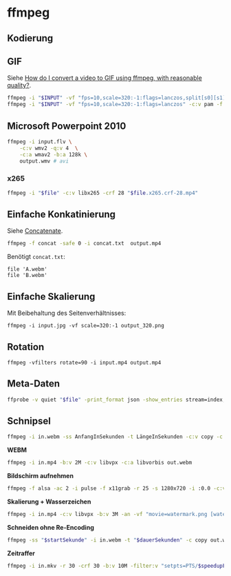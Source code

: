 # ffmpeg

## Kodierung

## GIF

Siehe [How do I convert a video to GIF using ffmpeg, with reasonable quality?](https://superuser.com/q/556029/99746).

```bash
ffmpeg -i "$INPUT" -vf "fps=10,scale=320:-1:flags=lanczos,split[s0][s1];[s0]palettegen[p];[s1][p]paletteuse" -loop 0 "$INPUT.ffmpeg.gif"
ffmpeg -i "$INPUT" -vf "fps=10,scale=320:-1:flags=lanczos" -c:v pam -f image2pipe - | convert -delay 10 - -loop 0 -layers optimize "$INPUT.convert.gif"
```

## Microsoft Powerpoint 2010

```bash
ffmpeg -i input.flv \
	-c:v wmv2 -q:v 4  \
	-c:a wmav2 -b:a 128k \
	output.wmv # avi
```

### x265

```bash
ffmpeg -i "$file" -c:v libx265 -crf 28 "$file.x265.crf-28.mp4"
```

## Einfache Konkatinierung

Siehe [Concatenate](https://trac.ffmpeg.org/wiki/Concatenate).

```bash
ffmpeg -f concat -safe 0 -i concat.txt  output.mp4
```

Benötigt `concat.txt`:

```
file 'A.webm'
file 'B.webm'
```

## Einfache Skalierung

Mit Beibehaltung des Seitenverhältnisses:

```
ffmpeg -i input.jpg -vf scale=320:-1 output_320.png
```

## Rotation

```
ffmpeg -vfilters rotate=90 -i input.mp4 output.mp4
```

## Meta-Daten

```bash
ffprobe -v quiet "$file" -print_format json -show_entries stream=index,codec_type:stream_tags=creation_time:format_tags=creation_time | grep creation_time
```

## Schnipsel

```bash
ffmpeg -i in.webm -ss AnfangInSekunden -t LängeInSekunden -c:v copy -c:a copy out.webm
```

**WEBM**

```bash
ffmpeg -i in.mp4 -b:v 2M -c:v libvpx -c:a libvorbis out.webm
```

**Bildschirm aufnehmen**

```bash
ffmpeg -f alsa -ac 2 -i pulse -f x11grab -r 25 -s 1280x720 -i :0.0 -c:v libx264 -pix_fmt yuv420p -preset ultrafast -crf 0 -threads 0 -acodec pcm_s16le -y out.mkv
```

**Skalierung + Wasserzeichen**

```bash
ffmpeg -i in.mp4 -c:v libvpx -b:v 3M -an -vf "movie=watermark.png [watermark]; [in]scale=-1:720[middle];[middle][watermark] overlay=main_w-overlay_w-10:main_h-overlay_h-10 [out]" ~/out.webm
```

**Schneiden ohne Re-Encoding**

```bash
ffmpeg -ss "$startSekunde" -i in.webm -t "$dauerSekunden" -c copy out.webm
```

**Zeitraffer**

```bash
ffmpeg -i in.mkv -r 30 -crf 30 -b:v 10M -filter:v "setpts=PTS/$speedupFactor" -an out.webm
```
